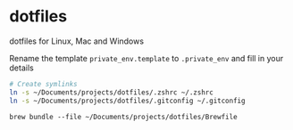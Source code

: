 # dotfiles

dotfiles for Linux, Mac and Windows

Rename the template `private_env.template` to `.private_env` and fill in your details

<!--
## Move config files

`mv ~/.zshrc ~/Documents/projects/dotfiles/.zshrc`<br>
`mv ~/.gitconfig ~/Documents/projects/dotfiles/.gitconfig`
-->

```BASH
# Create symlinks
ln -s ~/Documents/projects/dotfiles/.zshrc ~/.zshrc
ln -s ~/Documents/projects/dotfiles/.gitconfig ~/.gitconfig
```

`brew bundle --file ~/Documents/projects/dotfiles/Brewfile`
